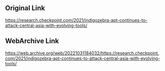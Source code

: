## Original Link

https://research.checkpoint.com/2021/indigozebra-apt-continues-to-attack-central-asia-with-evolving-tools/

## WebArchive Link

https://web.archive.org/web/20221031184032/https://research.checkpoint.com/2021/indigozebra-apt-continues-to-attack-central-asia-with-evolving-tools/

